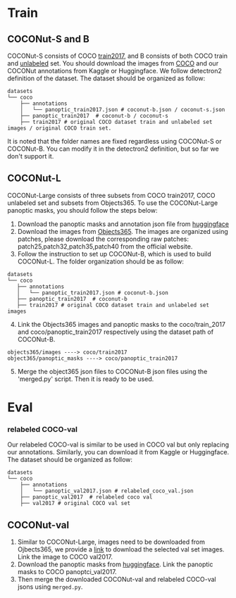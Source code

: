 # Train 
## COCONut-S and B
COCONut-S consists of COCO [train2017](http://images.cocodataset.org/zips/train2017.zip), and B consists of both COCO train and [unlabeled](http://images.cocodataset.org/zips/unlabeled2017.zip) set.
You should download the images from [COCO](https://cocodataset.org/#download) and our COCONut annotations from Kaggle or Huggingface.
We follow detectron2 definition of the dataset. The dataset should be organized as follow:
```
datasets
└── coco
    ├── annotations 
    │   └── panoptic_train2017.json # coconut-b.json / coconut-s.json
    ├── panoptic_train2017  # coconut-b / coconut-s
    ├── train2017 # original COCO dataset train and unlabeled set images / original COCO train set.
```

It is noted that the folder names are fixed regardless using COCONut-S or COCONut-B. You can modify it in the detectron2 definition, but so far we don't support it.

## COCONut-L
COCONut-Large consists of three subsets from COCO train2017, COCO unlabeled set and subsets from Objects365. To use the COCONut-Large panoptic masks, you should follow the steps below:
1. Download the panoptic masks and annotation json file from [huggingface](https://huggingface.co/datasets/xdeng77/coconut_large/tree/main)
2. Download the images from [Objects365](https://data.baai.ac.cn/details/Objects365_2020). The images are organized using patches, please download the corresponding raw patches: patch25,patch32,patch35,patch40 from the official website.
3. Follow the instruction to set up COCONut-B, which is used to build COCONut-L. The folder organization should be as follow:
 ```
datasets
└── coco
    ├── annotations 
    │   └── panoptic_train2017.json # coconut-b.json
    ├── panoptic_train2017  # coconut-b
    ├── train2017 # original COCO dataset train and unlabeled set images
```
4. Link the Objects365 images and panoptic masks to the coco/train_2017 and coco/panoptic_train2017 respectively using the dataset path of COCONut-B.
```
objects365/images ----> coco/train2017
object365/panoptic_masks ----> coco/panoptic_train2017
```
5. Merge the object365 json files to COCONut-B json files using the 'merged.py' script. Then it is ready to be used.


# Eval
### relabeled COCO-val
Our relabeled COCO-val is similar to be used in COCO val but only replacing our annotations. Similarly, you can download it from Kaggle or Huggingface.
The dataset should be organized as follow:
```
datasets
└── coco
    ├── annotations 
    │   └── panoptic_val2017.json # relabeled_coco_val.json
    ├── panoptic_val2017  # relabeled coco val
    ├── val2017 # original COCO val set
```
## COCONut-val
1. Similar to COCONut-Large, images need to be downloaded from Ojbects365, we provide a [link](https://drive.google.com/file/d/1-wzLtddJucBVBJ67ailLrfMNmLGFag4i/view?usp=sharing) to download the selected val set images. Link the image to COCO val2017.
2. Download the panoptic masks from [huggingface](https://huggingface.co/datasets/xdeng77/coconut_val). Link the panoptic masks to COCO panoptci_val2017.
3. Then merge the downloaded COCONut-val and relabeled COCO-val jsons using ```merged.py```.
